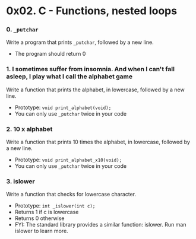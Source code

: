 # 0x02. C - Functions, nested loops

### 0. `_putchar`
Write a program that prints `_putchar`, followed by a new line.

  - The program should return 0

### 1. I sometimes suffer from insomnia. And when I can't fall asleep, I play what I call the alphabet game
Write a function that prints the alphabet, in lowercase, followed by a new line.

  - Prototype: `void print_alphabet(void);`
  - You can only use `_putchar` twice in your code

### 2. 10 x alphabet
Write a function that prints 10 times the alphabet, in lowercase, followed by a new line.

  - Prototype: `void print_alphabet_x10(void);`
  - You can only use `_putchar` twice in your code

### 3. islower
Write a function that checks for lowercase character.

  - Prototype: `int _islower(int c);`
  - Returns 1 if c is lowercase
  - Returns 0 otherwise
  - FYI: The standard library provides a similar function: islower. Run man islower to learn more.


